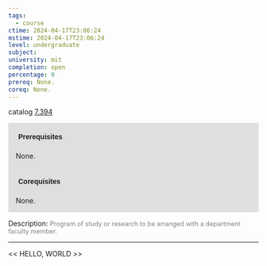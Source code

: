 ```yaml
---
tags:
  - course
ctime: 2024-04-17T23:06:24
mstime: 2024-04-17T23:06:24
level: undergraduate
subject: 
university: mit
completion: open
percentage: 0
prereq: None.
coreq: None.
---
```


catalog [7.394](http://student.mit.edu/catalog/m7a.html#7.394)

<span style="display: block; padding: 15px; background-color: rgb(100, 100, 100, 0.2);"><font id="m_prereq3619_0" style="display: block; font-family: Arial, sans-serif; font-weight: bold; padding: 5px">Prerequisites</font><br><span id="prereq3619_0">None.</span></span>
<span style="display: block; padding: 15px; background-color: rgb(100, 100, 100, 0.2);"><font id="m_coreq3619_0" style="display: block; font-family: Arial, sans-serif; font-weight: bold; padding: 5px">Corequisites</font><br><span id="coreq3619_0">None.</span></span>

<font style="">Description:</font>
<font style="color: grey; font-size: 0.8rem;">Program of study or research to be arranged with a department faculty member.</font>



---

<< HELLO, WORLD >>

